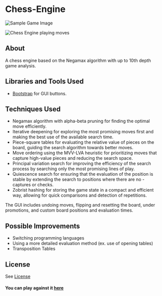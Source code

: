 # Chess-Engine

![Sample Game Image](https://user-images.githubusercontent.com/78674944/209627773-6a2f4a19-2230-494c-8e25-6377d3531de1.png)


![Chess Engine playing moves](https://user-images.githubusercontent.com/78674944/212571533-b32af74b-257d-47ce-9990-2a9a81a03e23.gif)

## About

A chess engine based on the Negamax algorithm with up to 10th depth game analysis. 

## Libraries and Tools Used
- [Bootstrap](https://getbootstrap.com/) for GUI buttons. 

## Techniques Used
- Negamax algorithm with alpha-beta pruning for finding the optimal move efficiently.
- Iterative deepening for exploring the most promising moves first and making the best use of the available search time.
- Piece-square tables for evaluating the relative value of pieces on the board, guiding the search algorithm towards better moves.
- Move ordering using the MVV-LVA heuristic for prioritizing moves that capture high-value pieces and reducing the search space.
- Principal variation search for improving the efficiency of the search process by searching only the most promising lines of play.
- Quiescence search for ensuring that the evaluation of the position is stable by extending the search to positions where there are no - captures or checks.
- Zobrist hashing for storing the game state in a compact and efficient way, allowing for quick comparisons and detection of repetitions.

The GUI includes undoing moves, flipping and resetting the board, under promotions, and custom board positions and evaluation times.

## Possible Improvements
- Switching programming languages
- Using a more detailed evaluation method (ex. use of opening tables)
- Transposition Tables

## License
See [License](https://github.com/JaehyeongPark06/Chess-Engine/blob/main/LICENSE)

#### You can play against it [here](https://jaehyeong-chess-engine.netlify.app/)


